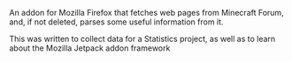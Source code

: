 An addon for Mozilla Firefox that fetches web pages from Minecraft Forum, and, if not deleted, parses some useful information from it.

This was written to collect data for a Statistics project, as well as to learn about the Mozilla Jetpack addon framework

